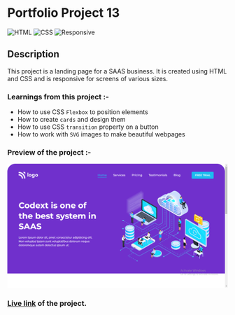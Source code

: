 # Portfolio Project 13

![HTML](https://img.shields.io/badge/-HTML-red)
![CSS](https://img.shields.io/badge/-CSS-brightgreen)
![Responsive](https://img.shields.io/badge/-Responsive-blueviolet)

## Description

This project is a landing page for a SAAS business. It is created using HTML and CSS and is responsive for screens of various sizes.

### Learnings from this project :-

- How to use CSS `Flexbox` to position elements
- How to create `cards` and design them
- How to use CSS `transition` property on a button
- How to work with `SVG` images to make beautiful webpages

### Preview of the project :-

![preview](<./previews/Screenshot%20(121).png>)

### [Live link](https://portfolio-project-13-rose.vercel.app/) of the project.
